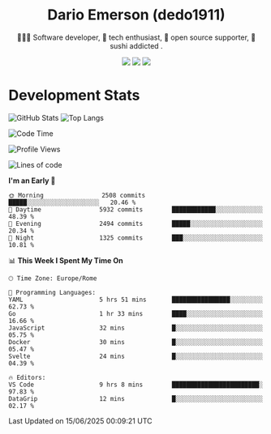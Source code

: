<div align="center">
  
# Dario Emerson (dedo1911)
👨🏼‍💻 Software developer, 🔧 tech enthusiast, 🙌 open source supporter, 🍣 sushi addicted .

[![](https://img.shields.io/badge/-Linkedin-informational?style=for-the-badge&logo=linkedin&logoColor=white&color=2867B2)](http://linkedin.com/in/dedo1911)
[![](https://img.shields.io/badge/-Telegram-informational?style=for-the-badge&logo=telegram&logoColor=white&color=0088cc)](https://t.me/dedo1911)
[![](https://img.shields.io/badge/-Facebook-informational?style=for-the-badge&logo=facebook&logoColor=white&color=3b5998)](https://fb.com/dedo1911)

</div>

# Development Stats

![GitHub Stats](https://github-readme-stats.vercel.app/api?username=dedo1911&hide=&count_private=true&title_color=84cc16&text_color=ffffff&icon_color=84cc16&bg_color=1c1917&hide_border=true&border_radius=0&show_icons=true)
![Top Langs](https://github-readme-stats.vercel.app/api/top-langs/?username=dedo1911&theme=chartreuse-dark&layout=compact)

<!--START_SECTION:waka-->
![Code Time](http://img.shields.io/badge/Code%20Time-1%2C701%20hrs%203%20mins-blue)

![Profile Views](http://img.shields.io/badge/Profile%20Views-0-blue)

![Lines of code](https://img.shields.io/badge/From%20Hello%20World%20I%27ve%20Written-3.6%20million%20lines%20of%20code-blue)

**I'm an Early 🐤** 

```text
🌞 Morning                2508 commits        █████░░░░░░░░░░░░░░░░░░░░   20.46 % 
🌆 Daytime                5932 commits        ████████████░░░░░░░░░░░░░   48.39 % 
🌃 Evening                2494 commits        █████░░░░░░░░░░░░░░░░░░░░   20.34 % 
🌙 Night                  1325 commits        ███░░░░░░░░░░░░░░░░░░░░░░   10.81 % 
```


📊 **This Week I Spent My Time On** 

```text
🕑︎ Time Zone: Europe/Rome

💬 Programming Languages: 
YAML                     5 hrs 51 mins       ████████████████░░░░░░░░░   62.73 % 
Go                       1 hr 33 mins        ████░░░░░░░░░░░░░░░░░░░░░   16.66 % 
JavaScript               32 mins             █░░░░░░░░░░░░░░░░░░░░░░░░   05.75 % 
Docker                   30 mins             █░░░░░░░░░░░░░░░░░░░░░░░░   05.47 % 
Svelte                   24 mins             █░░░░░░░░░░░░░░░░░░░░░░░░   04.39 % 

🔥 Editors: 
VS Code                  9 hrs 8 mins        ████████████████████████░   97.83 % 
DataGrip                 12 mins             █░░░░░░░░░░░░░░░░░░░░░░░░   02.17 % 
```


 Last Updated on 15/06/2025 00:09:21 UTC
<!--END_SECTION:waka-->

<!--
**dedo1911/dedo1911** is a ✨ _special_ ✨ repository because its `README.md` (this file) appears on your GitHub profile.

Here are some ideas to get you started:

- 🔭 I’m currently working on ...
- 🌱 I’m currently learning ...
- 👯 I’m looking to collaborate on ...
- 🤔 I’m looking for help with ...
- 💬 Ask me about ...
- 📫 How to reach me: ...
- 😄 Pronouns: ...
- ⚡ Fun fact: ...
-->
